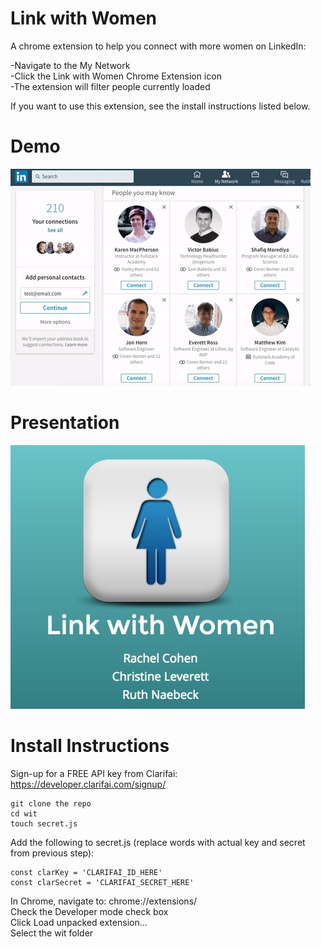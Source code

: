 # Link with Women

A chrome extension to help you connect with more women on LinkedIn:

-Navigate to the My Network<br/>
-Click the Link with Women Chrome Extension icon<br/>
-The extension will filter people currently loaded

If you want to use this extension, see the install instructions listed below.

# Demo

![LinkWithWomen](/readme/Demo.gif?raw=true "My Network")

# Presentation

[![Women in Tech Presentation](/readme/Presentation.jpg)](https://slides.com/ruthnaebeck/linkwithwomen/)

# Install Instructions

Sign-up for a FREE API key from Clarifai:<br/>
https://developer.clarifai.com/signup/

```
git clone the repo
cd wit
touch secret.js
```

Add the following to secret.js (replace words with actual key and secret from previous step):

```
const clarKey = 'CLARIFAI_ID_HERE'
const clarSecret = 'CLARIFAI_SECRET_HERE'
```

In Chrome, navigate to:  chrome://extensions/<br/>
Check the Developer mode check box<br/>
Click Load unpacked extension...<br/>
Select the wit folder<br/>
